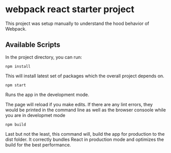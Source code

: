 # webpack react starter project
This project was setup manually to understand the hood behavior of Webpack.

## Available Scripts

In the project directory, you can run:

`npm install`

This will install latest set of packages which the overall project depends on.

`npm start`

Runs the app in the development mode.

The page will reload if you make edits. If there are any lint errors, they would be printed in the command line as well as the browser consoole while you are in developmet mode

`npm build`

Last but not the least, this command will, build the app for production to the dist folder. It correctly bundles React in production mode and optimizes the build for the best performance.

